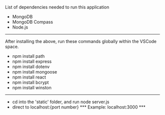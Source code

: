 List of dependencies needed to run this application 

- MongoDB
- MongoDB Compass
- Node.js
-------------------------------------------------------------------------------------
After installing the above, run these commands globally within the VSCode space.
- npm install path
- npm install express
- npm install dotenv
- npm install mongoose
- npm install react 
- npm install bcrypt
- npm install winston
-------------------------------------------------------------------------------------
- cd into the 'static' folder, and run node server.js
- direct to localhost:{port number}
  *** Example: localhost:3000 ***
